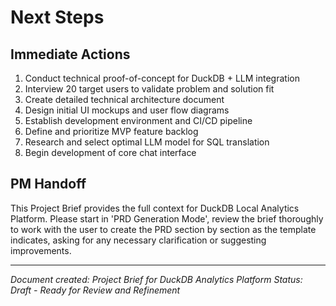 # Next Steps

## Immediate Actions
1. Conduct technical proof-of-concept for DuckDB + LLM integration
2. Interview 20 target users to validate problem and solution fit
3. Create detailed technical architecture document
4. Design initial UI mockups and user flow diagrams
5. Establish development environment and CI/CD pipeline
6. Define and prioritize MVP feature backlog
7. Research and select optimal LLM model for SQL translation
8. Begin development of core chat interface

## PM Handoff

This Project Brief provides the full context for DuckDB Local Analytics Platform. Please start in 'PRD Generation Mode', review the brief thoroughly to work with the user to create the PRD section by section as the template indicates, asking for any necessary clarification or suggesting improvements.

---

*Document created: Project Brief for DuckDB Analytics Platform*
*Status: Draft - Ready for Review and Refinement*